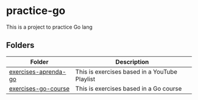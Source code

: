 # practice-go

This is a project to practice Go lang

## Folders

| Folder                                       | Description                                   |
| -------------------------------------------- | --------------------------------------------- |
| [exercises-aprenda-go](exercises-aprenda-go) | This is exercises based in a YouTube Playlist |
| [exercises-go-course](exercises-go-course)   | This is exercises based in a Go course        |
